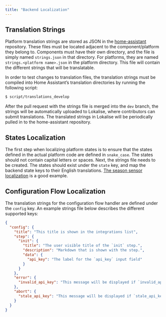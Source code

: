 ```yaml
---
title: "Backend Localization"
---
```


## Translation Strings
Platform translation strings are stored as JSON in the [home-assistant](https://github.com/home-assistant/home-assistant) repository. These files must be located adjacent to the component/platform they belong to. Components must have their own directory, and the file is simply named `strings.json` in that directory. For platforms, they are named `strings.<platform name>.json` in the platform directory. This file will contain the different strings that will be translatable.

In order to test changes to translation files, the translation strings must be compiled into Home Assistant’s translation directories by running the following script:

```bash
$ script/translations_develop
```

After the pull request with the strings file is merged into the `dev` branch, the strings will be automatically uploaded to Lokalise, where contributors can submit translations. The translated strings in Lokalise will be periodically pulled in to the home-assistant repository.

## States Localization
The first step when localizing platform states is to ensure that the states defined in the actual platform code are defined in `snake_case`. The states should not contain capital letters or spaces. Next, the strings file needs to be created. The states should exist under the `state` key, and map the backend state keys to their English translations. [The season sensor localization](https://github.com/home-assistant/home-assistant/pull/12453/commits/bb2f328ce10c3867990e34a88da64e2f8dc7a5c4) is a good example.

## Configuration Flow Localization
The translation strings for the configuration flow handler are defined under the `config` key. An example strings file below describes the different supported keys:

```json
{
  "config": {
    "title": "This title is shown in the integrations list",
    "step": {
      "init": {
        "title": "The user visible title of the `init` step.",
        "description": "Markdown that is shown with the step.",
        "data": {
          "api_key": "The label for the `api_key` input field"
        }
      }
    },
    "error": {
      "invalid_api_key": "This message will be displayed if `invalid_api_key` is returned as a flow error."
    },
    "abort": {
      "stale_api_key": "This message will be displayed if `stale_api_key` is returned as the abort reason."
    }
  }
}
```
